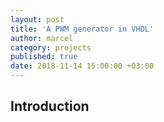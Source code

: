 ```yaml
---
layout: post
title: 'A PWM generator in VHDL'
author: marcel
category: projects
published: true
date: 2018-11-14 15:00:00 +03:00
---
```


## Introduction

